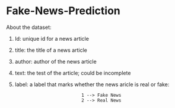# Fake-News-Prediction

About the dataset:

1. Id: unique id for a news article

2. title: the title of a news article

3. author: author of the news article

4. text: the test of the article; could be incomplete

5. label: a label that marks whether the news aricle is real or fake:

                                1 --> Fake News
                                2 --> Real News
